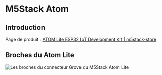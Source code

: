 # M5Stack Atom

## Introduction

Page de produit : [ATOM Lite ESP32 IoT Development Kit | m5stack-store](https://shop.m5stack.com/products/atom-lite-esp32-development-kit)

## Broches du Atom Lite

![Les broches du connecteur Grove du M5Stack Atom Lite](./m5stack_atom_broches.png) 

